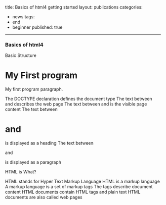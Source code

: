 title: Basics of html4 getting started
layout: publications
categories: 
  - news
tags: 
  - end
  - beginner
published: true
---

### Basics of html4

Basic Structure

<!DOCTYPE html>
<html>
<body>

<h1>My First program</h1>

<p>My first program paragraph.</p>

</body>
</html>

The DOCTYPE declaration defines the document type
The text between <html> and </html> describes the web page
The text between <body> and </body> is the visible page content
The text between <h1> and </h1> is displayed as a heading
The text between <p> and </p> is displayed as a paragraph

HTML is What?

HTML stands for Hyper Text Markup Language
HTML is a markup language
A markup language is a set of markup tags
The tags describe document content
HTML documents contain HTML tags and plain text
HTML documents are also called web pages
